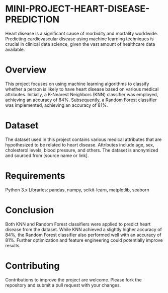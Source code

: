 # MINI-PROJECT-HEART-DISEASE-PREDICTION




Heart disease is a significant cause of morbidity and mortality worldwide. Predicting cardiovascular disease using machine learning techniques is crucial in clinical data science, given the vast amount of healthcare data available.

# Overview
This project focuses on using machine learning algorithms to classify whether a person is likely to have heart disease based on various medical attributes. Initially, a K-Nearest Neighbors (KNN) classifier was employed, achieving an accuracy of 84%. Subsequently, a Random Forest classifier was implemented, achieving an accuracy of 81%.

# Dataset
The dataset used in this project contains various medical attributes that are hypothesized to be related to heart disease. Attributes include age, sex, cholesterol levels, blood pressure, and others. The dataset is anonymized and sourced from [source name or link].

# Requirements
Python 3.x
Libraries: pandas, numpy, scikit-learn, matplotlib, seaborn

# Conclusion
Both KNN and Random Forest classifiers were applied to predict heart disease from the dataset. While KNN achieved a slightly higher accuracy of 84%, the Random Forest classifier also performed well with an accuracy of 81%. Further optimization and feature engineering could potentially improve results.

# Contributing
Contributions to improve the project are welcome. Please fork the repository and submit a pull request with your changes.

